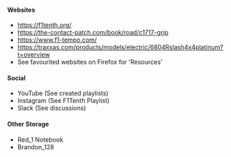 #### Websites

-  https://f1tenth.org/
- https://the-contact-patch.com/book/road/c1717-grip
-  https://www.f1-tempo.com/
- https://traxxas.com/products/models/electric/6804Rslash4x4platinum?t=overview
- See favourited websites on Firefox for 'Resources'

#### Social

- YouTube (See created playlists)
- Instagram (See F1Tenth Playlist)
- Slack (See discussions)

#### Other Storage

- Red_1 Notebook
- Brandon_128
